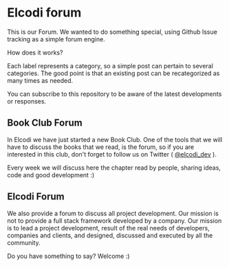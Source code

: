 Elcodi forum
============

This is our Forum. We wanted to do something special, 
using Github Issue tracking as a simple forum engine.

How does it works?

Each label represents a category, so a simple post 
can pertain to several categories. The good point 
is that an existing post can be recategorized as 
many times as needed.

You can subscribe to this repository to be aware 
of the latest developments or responses.

Book Club Forum
------------------------

In Elcodi we have just started a new Book Club. 
One of the tools that we will have to discuss the 
books that we read, is the forum, so if you are 
interested in this club, don't forget to follow us 
on Twitter ( [@elcodi_dev](http://twitter.com/elcodi_dev) ).

Every week we will discuss here the chapter read 
by people, sharing ideas, code and good development :)

Elcodi Forum
------------------

We also provide a forum to discuss all project development. 
Our mission is not to provide a full stack framework 
developed by a company. Our mission is to lead a project 
development, result of the real needs of developers, 
companies and clients, and designed, discussed and executed 
by all the community.

Do you have something to say? Welcome :)
